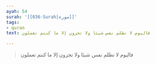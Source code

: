 ```yaml
---
ayah: 54
surah: '[[036-Surah|سورة]]'
tags:
- quran
text: فاليوم لا تظلم نفس شيئا ولا تجزون إلا ما كنتم تعملون

---
```

> فاليوم لا تظلم نفس شيئا ولا تجزون إلا ما كنتم تعملون
